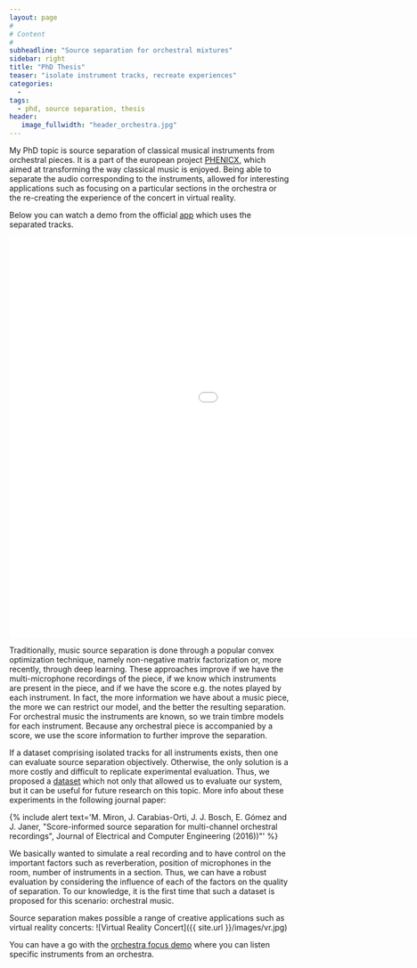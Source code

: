 ```yaml
---
layout: page
#
# Content
#
subheadline: "Source separation for orchestral mixtures"
sidebar: right
title: "PhD Thesis"
teaser: "isolate instrument tracks, recreate experiences"
categories:
  - 
tags:
  - phd, source separation, thesis
header:
   image_fullwidth: "header_orchestra.jpg"
---
```



My PhD topic is source separation of classical musical instruments from orchestral pieces. It is a part of the european project [PHENICX][1], which aimed at transforming the way classical music is enjoyed. Being able to separate the audio corresponding to the instruments, allowed for interesting applications such as focusing on a particular sections in the orchestra or the re-creating the experience of the concert in virtual reality.


Below you can watch a demo from the official [app][2] which uses the separated tracks. 

<div class="flex-video">
        <iframe width="1280" height="720" src="//www.youtube.com/embed/4xthvs7O9q0" frameborder="0" allowfullscreen></iframe>
</div>


Traditionally, music source separation is done through a popular convex optimization technique, namely non-negative matrix factorization or, more recently, through deep learning. These approaches improve if we have the multi-microphone recordings of the piece, if we know which instruments are present in the piece, and if we have the score e.g. the notes played by each instrument. In fact, the more information we have about a music piece, the more we can restrict our model, and the better the resulting separation. For orchestral music the instruments are known, so we train timbre models for each instrument. Because any orchestral piece is accompanied by a score, we use the score information to further improve the separation. 



If a dataset comprising isolated tracks for all instruments exists, then one can evaluate source separation objectively. Otherwise, the only solution is a more costly and difficult to replicate experimental evaluation. Thus, we proposed a [dataset][3] which not only that allowed us to evaluate our system, but it can be useful for future research on this topic. More info about these experiments in the following journal paper:

{% include alert text='M. Miron, J. Carabias-Orti, J. J. Bosch, E. Gómez and J. Janer, "Score-informed source separation for multi-channel orchestral recordings", Journal of Electrical and Computer Engineering (2016))"' %}


We basically wanted to simulate a real recording and to have control on the important factors such as reverberation, position of microphones in the room, number of instruments in a section. Thus, we can have a robust evaluation by considering the influence of each of the factors on the quality of separation. To our knowledge, it is the first time that such a dataset is proposed for this scenario: orchestral music. 

Source separation makes possible a range of creative applications such as virtual reality concerts:
![Virtual Reality Concert]({{ site.url }}/images/vr.jpg)

You can have a go with the [orchestra focus demo][4] where you can listen specific instruments from an orchestra. 

 [1]: http://phenicx.upf.edu/
 [2]: http://phenicx.com/
 [3]: http://mtg.upf.edu/download/datasets/phenicx-anechoic
 [4]: https://repovizz.upf.edu/phenicx/
 [5]: #
 [6]: #
 [7]: #
 [8]: #
 [9]: #
 [10]: #